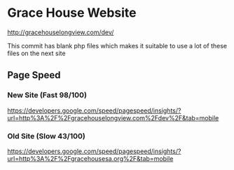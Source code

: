 # Grace House Website
http://gracehouselongview.com/dev/

This commit has blank php files which makes it suitable to use a lot of these files on the next site

## Page Speed

### New Site (Fast 98/100)
https://developers.google.com/speed/pagespeed/insights/?url=http%3A%2F%2Fgracehouselongview.com%2Fdev%2F&tab=mobile

### Old Site (Slow 43/100)
https://developers.google.com/speed/pagespeed/insights/?url=http%3A%2F%2Fgracehousesa.org%2F&tab=mobile
